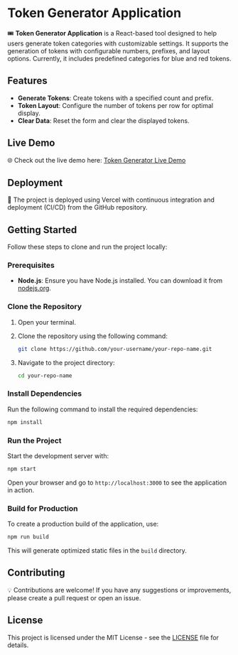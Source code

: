# Token Generator Application

🎟️ **Token Generator Application** is a React-based tool designed to help users generate token categories with customizable settings. It supports the generation of tokens with configurable numbers, prefixes, and layout options. Currently, it includes predefined categories for blue and red tokens.

## Features

- **Generate Tokens**: Create tokens with a specified count and prefix.
- **Token Layout**: Configure the number of tokens per row for optimal display.
- **Clear Data**: Reset the form and clear the displayed tokens.

## Live Demo

🌐 Check out the live demo here: [Token Generator Live Demo](https://tokengen-darshan.vercel.app/)

## Deployment

🚀 The project is deployed using Vercel with continuous integration and deployment (CI/CD) from the GitHub repository.

## Getting Started

Follow these steps to clone and run the project locally:

### Prerequisites

- **Node.js**: Ensure you have Node.js installed. You can download it from [nodejs.org](https://nodejs.org/).

### Clone the Repository

1. Open your terminal.
2. Clone the repository using the following command:

   ```bash
   git clone https://github.com/your-username/your-repo-name.git
   ```

3. Navigate to the project directory:

   ```bash
   cd your-repo-name
   ```

### Install Dependencies

Run the following command to install the required dependencies:

```bash
npm install
```

### Run the Project

Start the development server with:

```bash
npm start
```

Open your browser and go to `http://localhost:3000` to see the application in action.

### Build for Production

To create a production build of the application, use:

```bash
npm run build
```

This will generate optimized static files in the `build` directory.

## Contributing

💡 Contributions are welcome! If you have any suggestions or improvements, please create a pull request or open an issue.

## License

This project is licensed under the MIT License - see the [LICENSE](LICENSE) file for details.
